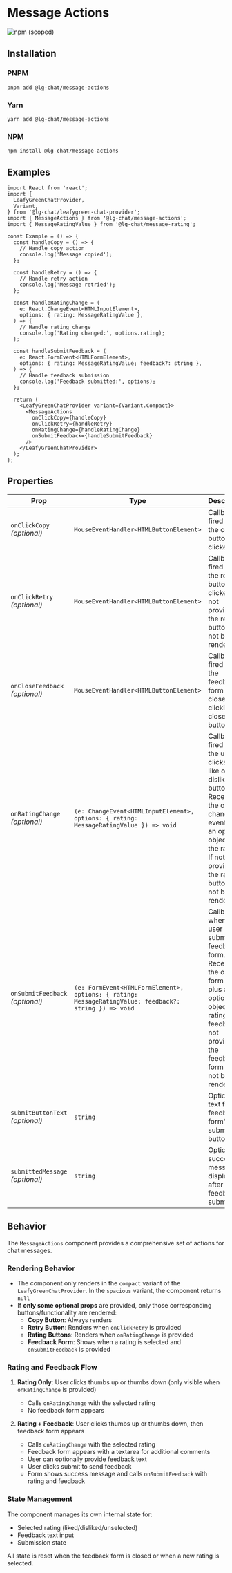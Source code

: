 # Message Actions

![npm (scoped)](https://img.shields.io/npm/v/@lg-chat/message-actions.svg)

## Installation

### PNPM

```shell
pnpm add @lg-chat/message-actions
```

### Yarn

```shell
yarn add @lg-chat/message-actions
```

### NPM

```shell
npm install @lg-chat/message-actions
```

## Examples

```tsx
import React from 'react';
import {
  LeafyGreenChatProvider,
  Variant,
} from '@lg-chat/leafygreen-chat-provider';
import { MessageActions } from '@lg-chat/message-actions';
import { MessageRatingValue } from '@lg-chat/message-rating';

const Example = () => {
  const handleCopy = () => {
    // Handle copy action
    console.log('Message copied');
  };

  const handleRetry = () => {
    // Handle retry action
    console.log('Message retried');
  };

  const handleRatingChange = (
    e: React.ChangeEvent<HTMLInputElement>,
    options: { rating: MessageRatingValue },
  ) => {
    // Handle rating change
    console.log('Rating changed:', options.rating);
  };

  const handleSubmitFeedback = (
    e: React.FormEvent<HTMLFormElement>,
    options: { rating: MessageRatingValue; feedback?: string },
  ) => {
    // Handle feedback submission
    console.log('Feedback submitted:', options);
  };

  return (
    <LeafyGreenChatProvider variant={Variant.Compact}>
      <MessageActions
        onClickCopy={handleCopy}
        onClickRetry={handleRetry}
        onRatingChange={handleRatingChange}
        onSubmitFeedback={handleSubmitFeedback}
      />
    </LeafyGreenChatProvider>
  );
};
```

## Properties

| Prop                            | Type                                                                                                  | Description                                                                                                                                                                                        | Default                       |
| ------------------------------- | ----------------------------------------------------------------------------------------------------- | -------------------------------------------------------------------------------------------------------------------------------------------------------------------------------------------------- | ----------------------------- |
| `onClickCopy` _(optional)_      | `MouseEventHandler<HTMLButtonElement>`                                                                | Callback fired when the copy button is clicked.                                                                                                                                                    |                               |
| `onClickRetry` _(optional)_     | `MouseEventHandler<HTMLButtonElement>`                                                                | Callback fired when the retry button is clicked. If not provided, the retry button will not be rendered                                                                                            |                               |
| `onCloseFeedback` _(optional)_  | `MouseEventHandler<HTMLButtonElement>`                                                                | Callback fired when the feedback form is closed by clicking the close button                                                                                                                       |                               |
| `onRatingChange` _(optional)_   | `(e: ChangeEvent<HTMLInputElement>, options: { rating: MessageRatingValue }) => void`                 | Callback fired when the user clicks the like or dislike button. Receives the original change event and an options object with the rating. If not provided, the rating buttons will not be rendered |                               |
| `onSubmitFeedback` _(optional)_ | `(e: FormEvent<HTMLFormElement>, options: { rating: MessageRatingValue; feedback?: string }) => void` | Callback when the user submits the feedback form. Receives the original form event, plus an options object with rating and feedback. If not provided, the feedback form will not be rendered       |                               |
| `submitButtonText` _(optional)_ | `string`                                                                                              | Optional text for the feedback form's submit button                                                                                                                                                | `'Submit'`                    |
| `submittedMessage` _(optional)_ | `string`                                                                                              | Optional success message to display after feedback is submitted.                                                                                                                                   | `'Thanks for your feedback!'` |

## Behavior

The `MessageActions` component provides a comprehensive set of actions for chat messages.

### Rendering Behavior

- The component only renders in the `compact` variant of the `LeafyGreenChatProvider`. In the `spacious` variant, the component returns `null`
- If **only some optional props** are provided, only those corresponding buttons/functionality are rendered:
  - **Copy Button**: Always renders
  - **Retry Button**: Renders when `onClickRetry` is provided
  - **Rating Buttons**: Renders when `onRatingChange` is provided
  - **Feedback Form**: Shows when a rating is selected and `onSubmitFeedback` is provided

### Rating and Feedback Flow

1. **Rating Only**: User clicks thumbs up or thumbs down (only visible when `onRatingChange` is provided)

   - Calls `onRatingChange` with the selected rating
   - No feedback form appears

2. **Rating + Feedback**: User clicks thumbs up or thumbs down, then feedback form appears
   - Calls `onRatingChange` with the selected rating
   - Feedback form appears with a textarea for additional comments
   - User can optionally provide feedback text
   - User clicks submit to send feedback
   - Form shows success message and calls `onSubmitFeedback` with rating and feedback

### State Management

The component manages its own internal state for:

- Selected rating (liked/disliked/unselected)
- Feedback text input
- Submission state

All state is reset when the feedback form is closed or when a new rating is selected.
